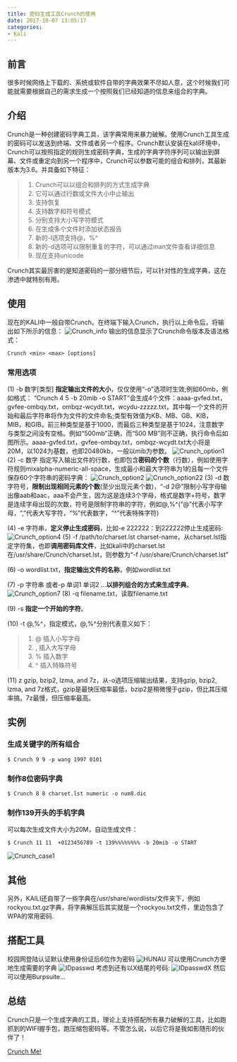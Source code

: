 ```yaml
---
title: 密码生成工具Crunch的使用
date: 2017-10-07 13:05:17
categories:
- Kali
---
```

## 前言
很多时候网络上下载的、系统或软件自带的字典效果不尽如人意，这个时候我们可能就需要根据自己的需求生成一个按照我们已经知道的信息来组合的字典。

## 介绍
Crunch是一种创建密码字典工具，该字典常用来暴力破解。使用Crunch工具生成的密码可以发送到终端、文件或者另一个程序。Crunch默认安装在kali环境中，Crunch可以按照指定的规则生成密码字典，生成的字典字符序列可以输出到屏幕、文件或重定向到另一个程序中，Crunch可以参数可能的组合和排列，其最新版本为3.6。并具备如下特征：
> 1. Crunch可以以组合和排列的方式生成字典
> 2. 它可以通过行数或文件大小中止输出
> 3. 支持恢复
> 4. 支持数字和符号模式
> 5. 分别支持大小写字符模式
> 6. 在生成多个文件时添加状态报告
> 7. 新的-l选项支持@，%^
> 8. 新的-d选项可以限制重复的字符，可以通过man文件查看详细信息
> 9. 现在支持unicode

Crunch其实最厉害的是知道密码的一部分细节后，可以针对性的生成字典，这在渗透中就特别有用。

## 使用
现在的KALI中一般自带Crunch。在终端下输入Crunch，执行以上命令后，将输出如下所示的信息：
![Crunch_info](http://imglf3.nosdn.127.net/img/c09lVS9TR3YrUFlidld6eGYrakwxRnpIanBSR1NjbSs2VDhXRHpFclY1YmlxQ082RjlWNHhRPT0.png?imageView&thumbnail=500x0&quality=96&stripmeta=0)
输出的信息显示了Crunch命令版本及语法格式：
``` 
Crunch <min> <max> [options] 
```
### 常用选项
(1) -b 数字[类型] **指定输出文件的大小**，仅仅使用“-o”选项时生效;例如60mb，例如格式： “Crunch 4 5 -b 20mib -o START”会生成4个文件：aaaa-gvfed.txt，gvfee-ombqy.txt，ombqz-wcydt.txt，wcydu-zzzzz.txt，其中每一个文件的开始和最后字符串将作为文件的文件命名;类型有效值为KB、MB、GB、KIB，MIB，和GIB。前三种类型是基于1000，而最后三种类型是基于1024，注意数字与类型之间没有空格。例如“500mb”正确，而“500 MB”则不正确，执行命令后如图所示。aaaa-gvfed.txt，gvfee-ombqy.txt，ombqz-wcydt.txt大小将是20M，以1024为基数，也即20480kb，一般以mib为参数。
![Crunch_option1](http://imglf5.nosdn.127.net/img/c09lVS9TR3YrUFlidld6eGYrakwxRnpIanBSR1NjbSsyRmZiRzJGN1VLR0JTdGtJTlRScytnPT0.png?imageView&thumbnail=500x0&quality=96&stripmeta=0)
(2) -c 数字 指定写入输出文件的行数，也即包含**密码的个数**（行数），例如使用字符规则mixalpha-numeric-all-space，生成最小和最大字符串为1的且每一个文件保存60个字符串的密码字典：
![Crunch_option2](http://imglf3.nosdn.127.net/img/c09lVS9TR3YrUFlidld6eGYrakwxRDdMWTlxcStPSDkvRzdRK0ZqVHF2eUozZFg4Nm8yZEFRPT0.png?imageView&thumbnail=500x0&quality=96&stripmeta=0)
![Crunch_option22](http://imglf4.nosdn.127.net/img/c09lVS9TR3YrUFlidld6eGYrakwxUHJQa3ljNTQ0a3hIbkdVdXBvTFZJWERQMHh0aWVFSXRnPT0.png?imageView&thumbnail=500x0&quality=96&stripmeta=0)
(3) -d 数字符号，**限制出现相同元素的个数**(至少出现元素个数)，“-d 2@”限制小写字母输出像aab和aac，aaa不会产生，因为这是连续3个字母，格式是数字+符号，数字是连续字母出现的次数，符号是限制字符串的字符，例如@,%^(“@”代表小写字母，“,”代表大写字符，“%”代表数字，“^”代表特殊字符)

(4) -e 字符串，**定义停止生成密码**，比如-e 222222：到222222停止生成密码:
![Crunch_option4](http://imglf4.nosdn.127.net/img/c09lVS9TR3YrUFlidld6eGYrakwxRVVqVWRSaDA4cnQ0bURwSlBuSk9EeExkcnJJZkRCTnlBPT0.png?imageView&thumbnail=500x0&quality=96&stripmeta=0)
(5) -f /path/to/charset.lst charset-name，从charset.lst指定字符集，也即**调用密码库文件**，比如kali中的charset.lst 在/usr/share/Crunch/charset.lst，则参数为“-f /usr/share/Crunch/charset.lst”

(6) -o wordlist.txt，**指定输出文件的名称**，例如wordlist.txt

(7) -p 字符串 或者-p 单词1 单词2 ...**以排列组合的方式来生成字典**。
![Crunch_option7](http://imglf5.nosdn.127.net/img/c09lVS9TR3YrUFlidld6eGYrakwxQ2JvQlZCRGovUjR2LzUyMjhOMFhZT0QxY2ZuVTRnYjhnPT0.png?imageView&thumbnail=500x0&quality=96&stripmeta=0)
(8) -q filename.txt，读取filename.txt

(9) -s **指定一个开始的字符**。

(10) -t @,%^，指定模式，@,%^分别代表意义如下：
> 1. @ 插入小写字母
> 2. , 插入大写字母
> 3. % 插入数字
> 4. ^ 插入特殊符号

(11) z gzip, bzip2, lzma, and 7z，从-o选项压缩输出结果，支持gzip, bzip2, lzma, and 7z格式，gzip是最快压缩率最低，bzip2是稍微慢于gzip，但比其压缩率搞，7z最慢，但压缩率最高。

## 实例
### 生成关键字的所有组合
``` 
$ Crunch 9 9 -p wang 1997 0101 
```
### 制作8位密码字典
``` 
$ Crunch 8 8 charset.lst numeric -o num8.dic 
```
### 制作139开头的手机字典
可以每次生成文件大小为20M，自动生成文件：
``` 
$ Crunch 11 11  +0123456789 -t 139%%%%%%%% -b 20mib -o START
```
![Crunch_case1](http://imglf3.nosdn.127.net/img/c09lVS9TR3YrUFlidld6eGYrakwxQWZURXpndFUzYmVtckZtdUh3WTZzeTZ1T3kzUzNxd2VnPT0.png?imageView&thumbnail=500x0&quality=96&stripmeta=0)

## 其他
另外，KAILI还自带了一些字典在/usr/share/wordlists/文件夹下，例如rockyou.txt.gz字典，将字典解压后其实就是一个rockyou.txt文件，里边包含了WPA的常用密码.

## 搭配工具
校园网登陆认证默认使用身份证后6位作为密码
![HUNAU](http://imglf6.nosdn.127.net/img/c09lVS9TR3YrUFlidld6eGYrakwxR3BEUXEvVUU4U1cyNUtZWUtPZGUvZkVKWGtyK2NiM1JRPT0.png?imageView&thumbnail=500x0&quality=96&stripmeta=0)
可以使用Crunch方便地生成需要的字典
![IDpasswd](http://imglf6.nosdn.127.net/img/c09lVS9TR3YrUFlidld6eGYrakwxRkM3L29xRzU4NjZsYzN3bVdmQWY1VFc5U1ROeXZzREZ3PT0.png?imageView&thumbnail=500x0&quality=96&stripmeta=0)
考虑到还有以X结尾的号码:
![IDpasswdX](http://imglf6.nosdn.127.net/img/c09lVS9TR3YrUFlidld6eGYrakwxTS9oTCtFY2dMODAwYWd5SW9rLzMreTRULzlFWUtZRXpBPT0.png?imageView&thumbnail=500x0&quality=96&stripmeta=0)
然后可以使用Burpsuite...

## 总结
Crunch只是一个生成字典的工具，理论上支持搭配所有暴力破解的工具，比如跑抓到的WIFI握手包，跑压缩包密码等。不管怎么说，以后它将是我如影随形的伙伴了！

[Crunch Me!](https://github.com/Crunchsec/Crunch)
